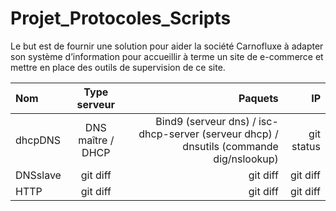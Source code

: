 ﻿
# Projet_Protocoles_Scripts
Le but est de  fournir une solution pour aider la société Carnofluxe à adapter son système d’information pour accueillir à terme un site de e-commerce et mettre en place des outils de supervision de ce site.




| Nom | Type serveur | Paquets | IP |
| :---         |     :---:      |          ---: |       ---: |
| dhcpDNS   |  DNS maître / DHCP | Bind9 (serveur dns) / isc-dhcp-server (serveur dhcp) / dnsutils (commande dig/nslookup)    | git status    |
| DNSslave     | git diff       | git diff      | git diff      |
| HTTP     | git diff       | git diff      | git diff      |


